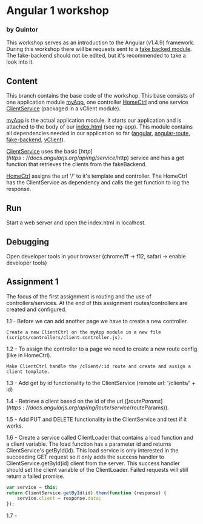 # Angular 1 workshop
### by Quintor
This workshop serves as an introduction to the Angular (v1.4.9) framework. During this workshop there will be requests sent to 
a [fake backed module](../master/libs/fake-backend.js).  The fake-backend should not be edited, but it's recommended to take a
look into it.

## Content
This branch contains the base code of the workshop. This base consists of one application module [myApp](../master/scripts/app.js), one 
controller [HomeCtrl](../master/scripts/controllers/home.controller.js) and one service [ClientService](../master/scripts/services/client.service.js) (packaged in a vClient module).

[myApp](../master/scripts/app.js) is the actual application module. It starts our application and is attached to the body of our [index.html](../master/index.html) (see ng-app). This module 
contains all dependencies needed in our application so far ([angular](../master/libs/angular.js), [angular-route](../master/libs/angular-route.js), [fake-backend](../master/libs/fake-backend.js), [vClient](../master/scripts/services/client.service.js)).

[ClientService](../master/scripts/services/client.service.js) uses the basic [$http](https://docs.angularjs.org/api/ng/service/$http) service and has a get function that retrieves the clients from the fakeBackend.

[HomeCtrl](../master/scripts/controllers/home.controller.js) assigns the url '/' to it's template and controller. The HomeCtrl has the ClientService as dependency and calls
the get function to log the response.

## Run
Start a web server and open the index.html in localhost.

## Debugging
Open developer tools in your browser (chrome/ff -> f12, safari -> enable developer tools)

## Assignment 1
The focus of the first assignment is routing and the use of controllers/services.
At the end of this assignment routes/controllers are created and configured.

1.1 - Before we can add another page we have to create a new controller.
```
Create a new ClientCtrl on the myApp module in a new file (scripts/controllers/client.controller.js).
```
1.2 - To assign the controller to a page we need to create a new route config (like in HomeCtrl).
```
Make ClientCtrl handle the /client/:id route and create and assign a client template.
```
1.3 - Add get by id functionality to the ClientService (remote url: '/clients/' + id)

1.4 - Retrieve a client based on the id of the url ([$routeParams](https://docs.angularjs.org/api/ngRoute/service/$routeParams)).

1.5 - Add PUT and DELETE functionality in the ClientService and test if it works.

1.6 - Create a service called ClientLoader that contains a load function and a client variable.
      The load function has a parameter id and returns ClientService's getById(id). This load service is only interested in
      the succeeding GET request so it only adds the success handler to ClientService.getById(id) client from the server.
      This success handler should set the client variable of the ClientLoader.
      Failed requests will still return a failed promise.

```javascript
var service = this;
return ClientService.getById(id).then(function (response) {
    service.client = response.data;
});
```
1.7 -
